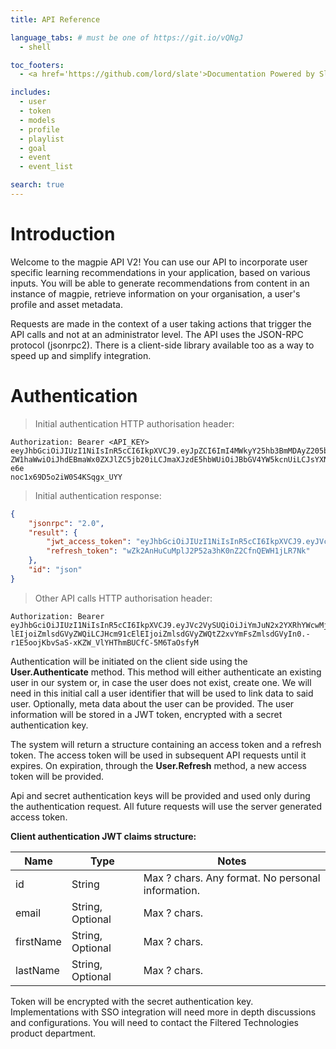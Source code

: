 ```yaml
---
title: API Reference

language_tabs: # must be one of https://git.io/vQNgJ
  - shell

toc_footers:
  - <a href='https://github.com/lord/slate'>Documentation Powered by Slate</a>

includes:
  - user
  - token
  - models
  - profile
  - playlist
  - goal
  - event
  - event_list

search: true
---
```


# Introduction

Welcome to the magpie API V2! You can use our API to incorporate user specific learning recommendations in your application, based on various inputs. You will be able to generate recommendations from content in an instance of magpie, retrieve information on your organisation, a user's profile and asset metadata.

Requests are made in the context of a user taking actions that trigger the API calls and not at an administrator level.
The API uses the JSON-RPC protocol (jsonrpc2). There is a client-side library available too as a way to speed up and simplify integration.


# Authentication

> Initial authentication HTTP authorisation header:

```http
Authorization: Bearer <API_KEY> eeyJhbGciOiJIUzI1NiIsInR5cCI6IkpXVCJ9.eyJpZCI6ImI4MWkyY25hb3BmMDAyZ205bmJnIiwi
ZW1haWwiOiJhdEBmaWx0ZXJlZC5jb20iLCJmaXJzdE5hbWUiOiJBbGV4YW5kcnUiLCJsYXN0TmFtZSI6IlRyaWNhIn0.g_ZY56SDwIrIoc-e6e
noc1x69D5o2iW0S4KSqgx_UYY
```
> Initial authentication response:

```json
{
	"jsonrpc": "2.0",
	"result": {
		"jwt_access_token": "eyJhbGciOiJIUzI1NiIsInR5cCI6IkpXVCJ9.eyJVc2VySUQiOiJiYmJuN2x2YXRhYWcwMjZpdjJtZyIsIk9yZ0lEIjoiZmlsdGVyZWQiLCJHcm91cElEIjoiZmlsdGVyZWQtZ2xvYmFsZmlsdGVyIn0.e7A_2EQLwS3v7dOVTq0I5afjnmSWYfqmBngFOlRsaJI",
		"refresh_token": "wZk2AnHuCuMplJ2P52a3hK0nZ2CfnQEWH1jLR7Nk"
	},
	"id": "json"
}
```

> Other API calls HTTP authorisation header:

```http
Authorization: Bearer eyJhbGciOiJIUzI1NiIsInR5cCI6IkpXVCJ9.eyJVc2VySUQiOiJiYmJuN2x2YXRhYWcwMjZpdjJtZyIsIk9yZ0
lEIjoiZmlsdGVyZWQiLCJHcm91cElEIjoiZmlsdGVyZWQtZ2xvYmFsZmlsdGVyIn0.-r1E5oojKbvSaS-xKZW_VlYHThmBUCfC-5M6TaOsfyM
```

Authentication will be initiated on the client side using the **User.Authenticate** method. This method will either authenticate an existing user in our
system or, in case the user does not exist, create one. We will need in this initial call a user identifier that will be used to link data to said user. Optionally, meta data about the user can be provided. The user information will be stored in a JWT token, encrypted with a secret authentication key.

The system will return a structure containing an access token and a refresh token. The access token will be used in subsequent API requests until it expires.
On expiration, through the **User.Refresh** method, a new access token will be provided.

Api and secret authentication keys will be provided and used only during the authentication request. All future requests will use the server generated access token.

**Client authentication JWT claims structure:**

Name | Type | Notes
--------- | ------- | -----------
id | String | Max ? chars. Any format. No personal information.
email | String, Optional | Max ? chars.
firstName | String, Optional | Max ? chars.
lastName | String, Optional | Max ? chars.

<aside class="notice">
Token will be encrypted with the secret authentication key.
</aside>

<aside class="warning">
Implementations with SSO integration will need more in depth discussions and configurations.
You will need to contact the Filtered Technologies product department.
</aside>
